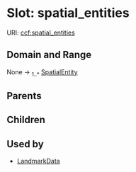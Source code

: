 
# Slot: spatial_entities



URI: [ccf:spatial_entities](http://purl.org/ccf/spatial_entities)


## Domain and Range

None &#8594;  <sub>1..\*</sub> [SpatialEntity](SpatialEntity.md)

## Parents


## Children


## Used by

 * [LandmarkData](LandmarkData.md)
